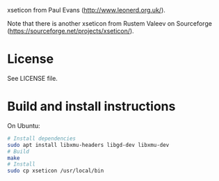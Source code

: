 xseticon from Paul Evans (http://www.leonerd.org.uk/).

Note that there is another xseticon from Rustem Valeev on Sourceforge (https://sourceforge.net/projects/xseticon/).

License
=======

See LICENSE file.

Build and install instructions
==============================

On Ubuntu:

``` bash
# Install dependencies
sudo apt install libxmu-headers libgd-dev libxmu-dev
# Build
make
# Install
sudo cp xseticon /usr/local/bin
```
